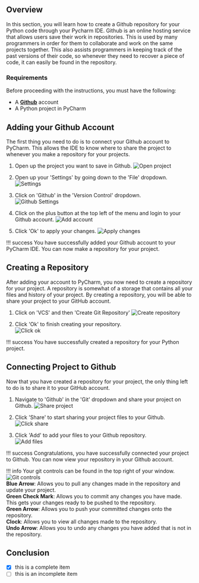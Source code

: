 ## Overview

In this section, you will learn how to create a Github repository for your Python code through your Pycharm IDE. Github is an online hosting service that allows users save their work in repositories. This is used by many programmers in order for them to collaborate and work on the same projects together. This also assists programmers in keeping track of the past versions of their code, so whenever they need to recover a piece of code, it can easily be found in the repository.

### Requirements

Before proceeding with the instructions, you must have the following:

- A [**Github**](https://github.com/) account
- A Python project in PyCharm

## Adding your Github Account

The first thing you need to do is to connect your Github account to PyCharm. This allows the IDE to know where to share the project to whenever you make a repository for your projects.

1. Open up the project you want to save in Github.
![Open project](/images/creating-repo/open-project.png)

2. Open up your 'Settings' by going down to the 'File' dropdown.
![Settings](/images/first-project/settings.png)  

3. Click on 'Github' in the 'Version Control' dropdown.  
![Github Settings](/images/creating-repo/github-settings.png)

4. Click on the plus button at the top left of the menu and login to your Github account.
![Add account](/images/creating-repo/add-account.png)

5. Click 'Ok' to apply your changes.
![Apply changes](/images/creating-repo/apply-changes.png)

!!! success
    You have successfully added your Github account to your PyCharm IDE. You can now make a repository for your project.

## Creating a Repository

After adding your account to PyCharm, you now need to create a repository for your project. A repository is somewhat of a storage that contains all your files and history of your project. By creating a repository, you will be able to share your project to your GitHub account.

1. Click on 'VCS' and then 'Create Git Repository'
![Create repository](/images/creating-repo/create-repo.png)

2. Click 'Ok' to finish creating your repository.  
![Click ok](/images/creating-repo/confirm-create.png)

!!! success
    You have successfully created a repository for your Python project.

## Connecting Project to Github

Now that you have created a repository for your project, the only thing left to do is to share it to your GitHub account.

1. Navigate to 'Github' in the 'Git' dropdown and share your project on Github.
![Share project](/images/creating-repo/share-project.png)

2. Click 'Share' to start sharing your project files to your Github.  
![Click share](/images/creating-repo/click-share.png)

3. Click 'Add' to add your files to your Github repository.  
![Add files](/images/creating-repo/add-files.png)

!!! success
    Congratulations, you have successfully connected your project to Github. You can now view your repository in your Github account.

!!! info
    Your git controls can be found in the top right of your window.  
    ![Git controls](/images/creating-repo/git-controls.png)  
    **Blue Arrow**: Allows you to pull any changes made in the repository and update your project.  
    **Green Check Mark**: Allows you to commit any changes you have made. This gets your changes ready to be pushed to the repository.  
    **Green Arrow**: Allows you to push your committed changes onto the repository.  
    **Clock**: Allows you to view all changes made to the repository.  
    **Undo Arrow**: Allows you to undo any changes you have added that is not in the repository.

## Conclusion

- [x] this is a complete item
- [ ] this is an incomplete item
